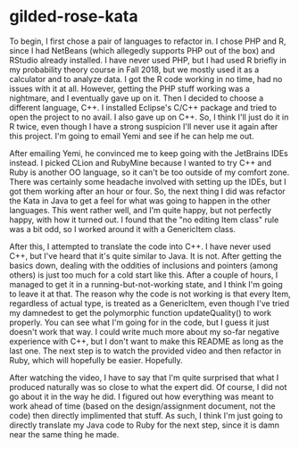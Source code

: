 # gilded-rose-kata

To begin, I first chose a pair of languages to refactor in.
I chose PHP and R, since I had NetBeans (which allegedly supports PHP out of the box) and RStudio already installed.
I have never used PHP, but I had used R briefly in my probability theory course in Fall 2018, but we mostly used it as a calculator and to analyze data.
I got the R code working in no time, had no issues with it at all. 
However, getting the PHP stuff working was a nightmare, and I eventually gave up on it.
Then I decided to choose a different language,  C++.
I installed Eclipse's C/C++ package and tried to open the project to no avail.
I also gave up on C++.
So, I think I'll just do it in R twice, even though I have a strong suspicion I'll never use it again after this project.
I'm going to email Yemi and see if he can help me out.

After emailing Yemi, he convinced me to keep going with the JetBrains IDEs instead.
I picked CLion and RubyMine because I wanted to try C++ and Ruby is another OO language, so it can't be too outside of my comfort zone.
There was certainly some headache involved with setting up the IDEs, but I got them working after an hour or four.
So, the next thing I did was refactor the Kata in Java to get a feel for what was going to happen in the other languages.
This went rather well, and I'm quite happy, but not perfectly happy, with how it turned out.
I found that the "no editing Item class" rule was a bit odd, so I worked around it with a GenericItem class.

After this, I attempted to translate the code into C++.
I have never used C++, but I've heard that it's quite similar to Java.
It is not.
After getting the basics down, dealing with the oddities of inclusions and pointers (among others) is just too much for a cold start like this.
After a couple of hours, I managed to get it in a running-but-not-working state, and I think I'm going to leave it at that.
The reason why the code is not working is that every Item, regardless of actual type, is treated as a GenericItem, even though I've tried my damnedest to get the polymorphic function updateQuality() to work properly.
You can see what I'm going for in the code, but I guess it just doesn't work that way.
I could write much more about my so-far negative experience with C++, but I don't want to make this README as long as the last one.
The next step is to watch the provided video and then refactor in Ruby, which will hopefully be easier.
Hopefully.

After watching the video, I have to say that I'm quite surprised that what I produced naturally was so close to what the expert did.
Of course, I did not go about it in the way he did.
I figured out how everything was meant to work ahead of time (based on the design/assignment document, not the code) then directly implimented that stuff.
As such, I think I'm just going to directly translate my Java code to Ruby for the next step, since it is damn near the same thing he made.

